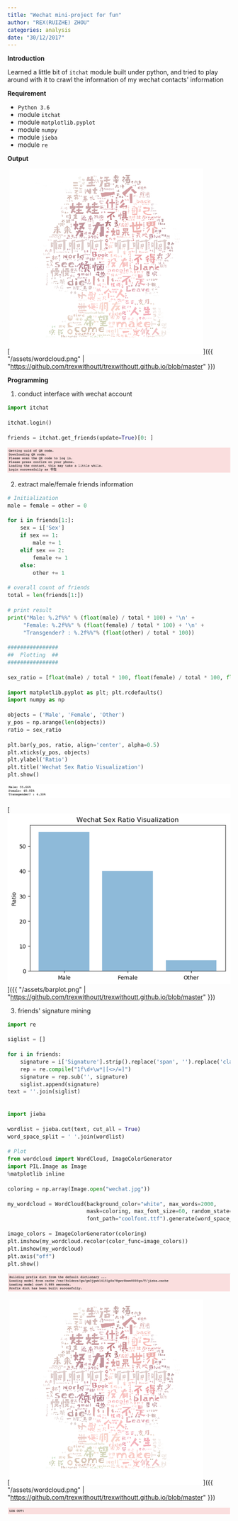 ```yaml
---
title: "Wechat mini-project for fun"
author: "REX(RUIZHE) ZHOU"
categories: analysis
date: "30/12/2017"
---
```


**Introduction**

Learned a little bit of `itchat` module built under python, and tried to play around with it to crawl the information of my
wechat contacts' information

**Requirement**

- `Python 3.6`
- module `itchat`
- module `matplotlib.pyplot`
- module `numpy`
- module `jieba`
- module `re`

**Output**

[<img src="/assets/wordcloud.png" class="fit image">]({{ "/assets/wordcloud.png" | "https://github.com/trexwithoutt/trexwithoutt.github.io/blob/master" }})


**Programming**

1. conduct interface with wechat account

```python
import itchat

itchat.login()

friends = itchat.get_friends(update=True)[0: ]
```

<img src="/sec1.png" class="fit image">


2. extract male/female friends information

```python
# Initialization
male = female = other = 0

for i in friends[1:]:
    sex = i['Sex']
    if sex == 1:
        male += 1
    elif sex == 2:
        female += 1
    else:
        other += 1

# overall count of friends
total = len(friends[1:])

# print result
print("Male: %.2f%%" % (float(male) / total * 100) + '\n' +
     "Female: %.2f%%" % (float(female) / total * 100) + '\n' +
     "Transgender? : %.2f%%"% (float(other) / total * 100)) 

################
##  Plotting  ##
################

sex_ratio = [float(male) / total * 100, float(female) / total * 100, float(other) / total * 100]

import matplotlib.pyplot as plt; plt.rcdefaults()
import numpy as np

objects = ('Male', 'Female', 'Other')
y_pos = np.arange(len(objects))
ratio = sex_ratio
 
plt.bar(y_pos, ratio, align='center', alpha=0.5)
plt.xticks(y_pos, objects)
plt.ylabel('Ratio')
plt.title('Wechat Sex Ratio Visualization')
plt.show()

```
<img src="/ratio.png" class="fit image">


[<img src="/assets/barplot.png" class="fit image">]({{ "/assets/barplot.png" | "https://github.com/trexwithoutt/trexwithoutt.github.io/blob/master" }})



3. friends' signature mining

```python
import re

siglist = []

for i in friends:
    signature = i['Signature'].strip().replace('span', '').replace('class', '').replace('emoji', '')
    rep = re.compile("1f\d+\w*|[<>/=]")
    signature = rep.sub('', signature)
    siglist.append(signature)
text = ''.join(siglist)


import jieba

wordlist = jieba.cut(text, cut_all = True)
word_space_split = ' '.join(wordlist)

# Plot
from wordcloud import WordCloud, ImageColorGenerator
import PIL.Image as Image
%matplotlib inline

coloring = np.array(Image.open("wechat.jpg"))

my_wordcloud = WordCloud(background_color="white", max_words=2000,
                         mask=coloring, max_font_size=60, random_state=42, scale=3,
                         font_path="coolfont.ttf").generate(word_space_split)

image_colors = ImageColorGenerator(coloring)
plt.imshow(my_wordcloud.recolor(color_func=image_colors))
plt.imshow(my_wordcloud)
plt.axis("off")
plt.show()
```
<img src="/sec2.png" class="fit image">

[<img src="/assets/wordcloud.png" class="fit image">]({{ "/assets/wordcloud.png" | "https://github.com/trexwithoutt/trexwithoutt.github.io/blob/master" }})

<img src="/logout.png" class="fit image">
